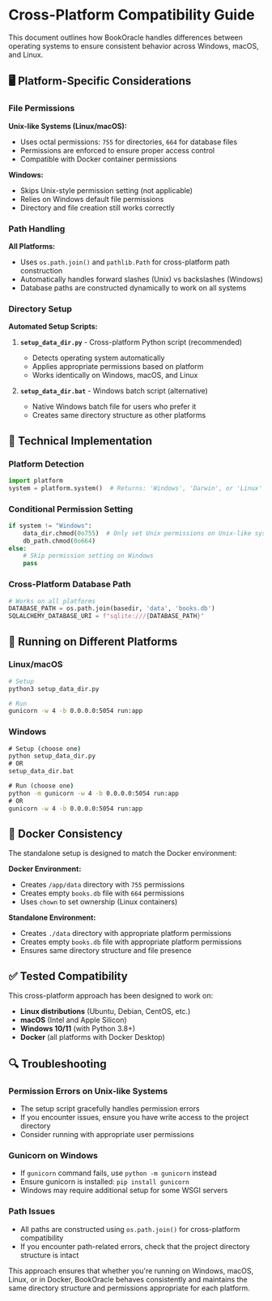 # Cross-Platform Compatibility Guide

This document outlines how BookOracle handles differences between operating systems to ensure consistent behavior across Windows, macOS, and Linux.

## 🖥️ Platform-Specific Considerations

### **File Permissions**

**Unix-like Systems (Linux/macOS):**
- Uses octal permissions: `755` for directories, `664` for database files
- Permissions are enforced to ensure proper access control
- Compatible with Docker container permissions

**Windows:**
- Skips Unix-style permission setting (not applicable)
- Relies on Windows default file permissions
- Directory and file creation still works correctly

### **Path Handling**

**All Platforms:**
- Uses `os.path.join()` and `pathlib.Path` for cross-platform path construction
- Automatically handles forward slashes (Unix) vs backslashes (Windows)
- Database paths are constructed dynamically to work on all systems

### **Directory Setup**

**Automated Setup Scripts:**

1. **`setup_data_dir.py`** - Cross-platform Python script (recommended)
   - Detects operating system automatically
   - Applies appropriate permissions based on platform
   - Works identically on Windows, macOS, and Linux

2. **`setup_data_dir.bat`** - Windows batch script (alternative)
   - Native Windows batch file for users who prefer it
   - Creates same directory structure as other platforms

## 🔧 Technical Implementation

### **Platform Detection**
```python
import platform
system = platform.system()  # Returns: 'Windows', 'Darwin', or 'Linux'
```

### **Conditional Permission Setting**
```python
if system != "Windows":
    data_dir.chmod(0o755)  # Only set Unix permissions on Unix-like systems
    db_path.chmod(0o664)
else:
    # Skip permission setting on Windows
    pass
```

### **Cross-Platform Database Path**
```python
# Works on all platforms
DATABASE_PATH = os.path.join(basedir, 'data', 'books.db')
SQLALCHEMY_DATABASE_URI = f"sqlite:///{DATABASE_PATH}"
```

## 🚀 Running on Different Platforms

### **Linux/macOS**
```bash
# Setup
python3 setup_data_dir.py

# Run
gunicorn -w 4 -b 0.0.0.0:5054 run:app
```

### **Windows**
```cmd
# Setup (choose one)
python setup_data_dir.py
# OR
setup_data_dir.bat

# Run (choose one)
python -m gunicorn -w 4 -b 0.0.0.0:5054 run:app
# OR
gunicorn -w 4 -b 0.0.0.0:5054 run:app
```

## 🐳 Docker Consistency

The standalone setup is designed to match the Docker environment:

**Docker Environment:**
- Creates `/app/data` directory with `755` permissions
- Creates empty `books.db` file with `664` permissions
- Uses `chown` to set ownership (Linux containers)

**Standalone Environment:**
- Creates `./data` directory with appropriate platform permissions
- Creates empty `books.db` file with appropriate platform permissions
- Ensures same directory structure and file presence

## ✅ Tested Compatibility

This cross-platform approach has been designed to work on:

- **Linux distributions** (Ubuntu, Debian, CentOS, etc.)
- **macOS** (Intel and Apple Silicon)
- **Windows 10/11** (with Python 3.8+)
- **Docker** (all platforms with Docker Desktop)

## 🔍 Troubleshooting

### **Permission Errors on Unix-like Systems**
- The setup script gracefully handles permission errors
- If you encounter issues, ensure you have write access to the project directory
- Consider running with appropriate user permissions

### **Gunicorn on Windows**
- If `gunicorn` command fails, use `python -m gunicorn` instead
- Ensure gunicorn is installed: `pip install gunicorn`
- Windows may require additional setup for some WSGI servers

### **Path Issues**
- All paths are constructed using `os.path.join()` for cross-platform compatibility
- If you encounter path-related errors, check that the project directory structure is intact

This approach ensures that whether you're running on Windows, macOS, Linux, or in Docker, BookOracle behaves consistently and maintains the same directory structure and permissions appropriate for each platform.
